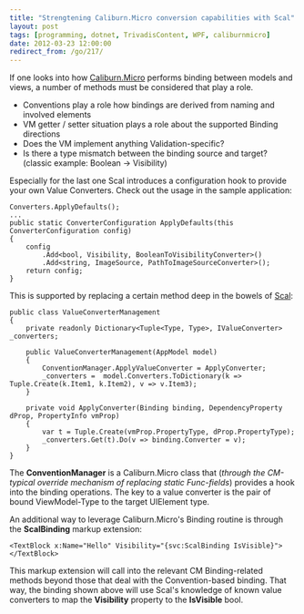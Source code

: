 ```yaml
---
title: "Strengtening Caliburn.Micro conversion capabilities with Scal"
layout: post
tags: [programming, dotnet, TrivadisContent, WPF, caliburnmicro]
date: 2012-03-23 12:00:00
redirect_from: /go/217/
---
```


If one looks into how [Caliburn.Micro][2] performs binding between models and views, a number of methods must be considered that play a role.

* Conventions play a role how bindings are derived from naming and involved elements
* VM getter / setter situation plays a role about the supported Binding directions
* Does the VM implement anything Validation-specific?
* Is there a type mismatch between the binding source and target? (classic example: Boolean -> Visibility)

Especially for the last one Scal introduces a configuration hook to provide your own Value Converters. Check out the usage in the sample application:

    Converters.ApplyDefaults();
    ...
    public static ConverterConfiguration ApplyDefaults(this ConverterConfiguration config)
    {
        config
            .Add<bool, Visibility, BooleanToVisibilityConverter>()
            .Add<string, ImageSource, PathToImageSourceConverter>();
        return config;
    }

This is supported by replacing a certain method deep in the bowels of [Scal][1]:

    public class ValueConverterManagement
    {
        private readonly Dictionary<Tuple<Type, Type>, IValueConverter> _converters;
    
        public ValueConverterManagement(AppModel model)
        {
            ConventionManager.ApplyValueConverter = ApplyConverter;
            _converters =  model.Converters.ToDictionary(k => Tuple.Create(k.Item1, k.Item2), v => v.Item3);
        }
    
        private void ApplyConverter(Binding binding, DependencyProperty dProp, PropertyInfo vmProp)
        {
            var t = Tuple.Create(vmProp.PropertyType, dProp.PropertyType);
            _converters.Get(t).Do(v => binding.Converter = v);
        }
    }

The __ConventionManager__ is a Caliburn.Micro class that (_through the CM-typical override mechanism of replacing static Func-fields_) provides a hook into the binding operations. The key to a value converter is the pair of bound ViewModel-Type to the target UIElement type.

An additional way to leverage Caliburn.Micro's Binding routine is through the __ScalBinding__ markup extension:

`<TextBlock x:Name="Hello" Visibility="{svc:ScalBinding IsVisible}"></TextBlock>`

This markup extension will call into the relevant CM Binding-related methods beyond those that deal with the Convention-based binding. That way, the binding shown above will use Scal's knowledge of known value converters to map the __Visibility__ property to the __IsVisible__ bool.

  [1]: https://github.com/flq/scal
  [2]: http://caliburnmicro.codeplex.com/